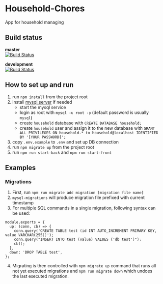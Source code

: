 # Household-Chores
App for household managing


## Build status
**master** \
[![Build Status](https://dev.azure.com/filiphorkycz/Household-Chores/_apis/build/status/Fezzzi.Household-Chores?branchName=master)](https://dev.azure.com/filiphorkycz/Household-Chores/_build/latest?definitionId=1&branchName=master)

**development** \
[![Build Status](https://dev.azure.com/filiphorkycz/Household-Chores/_apis/build/status/Fezzzi.Household-Chores?branchName=development)](https://dev.azure.com/filiphorkycz/Household-Chores/_build/latest?definitionId=1&branchName=development)


## How to set up and run
1. run `npm install` from the project root
2. install [mysql server](https://dev.mysql.com/downloads/installer/) if needed
    - start the mysql service
    - login as root with `mysql -u root -p` (default password is usually `mysql`)
    - create `household` database with `CREATE DATABASE household;`
    - create `household` user and assign it to the new database with `GRANT ALL PRIVILEGES ON household.* to household@localhost IDENTIFIED BY '[YOUR PASSWORD]';`
3. copy `.env.example` to `.env` and set up DB connection
4. run `npm migrate up` from the project root
5. run `npm run start-back` and `npm run start-front`


## Examples
### Migrations
1. First, run `npm run migrate add migration [migration file name]`
2. `mysql-migrations` will produce migration file prefixed with current timestamp
3. For multiple SQL commands in a single migration, following syntax can be used:
```
module.exports = {
  up: (conn, cb) => {
    conn.query('CREATE TABLE test (id INT AUTO_INCREMENT PRIMARY KEY, value VARCHAR(255))');
    conn.query("INSERT INTO test (value) VALUES ('db test')");
    cb();
  },
  down: 'DROP TABLE test',
};
```
4. Migrating is then controlled with `npm migrate up` command that runs all not yet executed migrations and `npm run migrate down` which undoes the last executed migration.